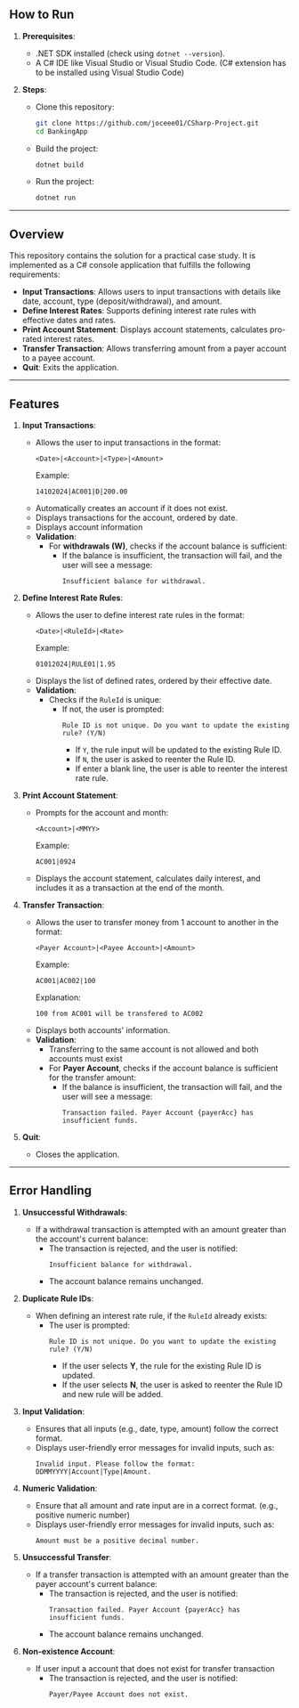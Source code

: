 ## How to Run
1. **Prerequisites**:
   - .NET SDK installed (check using `dotnet --version`).
   - A C# IDE like Visual Studio or Visual Studio Code. (C# extension has to be installed using Visual Studio Code)

2. **Steps**:
   - Clone this repository:
     ```bash
     git clone https://github.com/joceee01/CSharp-Project.git
     cd BankingApp
     ```
   - Build the project:
     ```bash
     dotnet build
     ```
   - Run the project:
     ```bash
     dotnet run
     ```

---

## Overview
This repository contains the solution for a practical case study. It is implemented as a C# console application that fulfills the following requirements:
- **Input Transactions**: Allows users to input transactions with details like date, account, type (deposit/withdrawal), and amount.
- **Define Interest Rates**: Supports defining interest rate rules with effective dates and rates.
- **Print Account Statement**: Displays account statements, calculates pro-rated interest rates.
- **Transfer Transaction**: Allows transferring amount from a payer account to a payee account.
- **Quit**: Exits the application.

---

## Features
1. **Input Transactions**:
   - Allows the user to input transactions in the format:
     ```
     <Date>|<Account>|<Type>|<Amount>
     ```
     Example:
     ```
     14102024|AC001|D|200.00
     ```
   - Automatically creates an account if it does not exist.
   - Displays transactions for the account, ordered by date.
   - Displays account information
   - **Validation**:
     - For **withdrawals (W)**, checks if the account balance is sufficient:
       - If the balance is insufficient, the transaction will fail, and the user will see a message:
         ```
         Insufficient balance for withdrawal.
         ```

2. **Define Interest Rate Rules**:
   - Allows the user to define interest rate rules in the format:
     ```
     <Date>|<RuleId>|<Rate>
     ```
     Example:
     ```
     01012024|RULE01|1.95
     ```
   - Displays the list of defined rates, ordered by their effective date.
   - **Validation**:
     - Checks if the `RuleId` is unique:
       - If not, the user is prompted:
         ```
         Rule ID is not unique. Do you want to update the existing rule? (Y/N)
         ```
         - If `Y`, the rule input will be updated to the existing Rule ID.
         - If `N`, the user is asked to reenter the Rule ID.
         - If enter a blank line, the user is able to reenter the interest rate rule.

3. **Print Account Statement**:
   - Prompts for the account and month:
     ```
     <Account>|<MMYY>
     ```
     Example:
     ```
     AC001|0924
     ```
   - Displays the account statement, calculates daily interest, and includes it as a transaction at the end of the month.

3. **Transfer Transaction**:
   - Allows the user to transfer money from 1 account to another in the format:
     ```
     <Payer Account>|<Payee Account>|<Amount>
     ```
     Example:
     ```
     AC001|AC002|100
     ```
     Explanation:
     ```
     100 from AC001 will be transfered to AC002
     ```
   - Displays both accounts' information.
   - **Validation**:
     - Transferring to the same account is not allowed and both accounts must exist
     - For **Payer Account**, checks if the account balance is sufficient for the transfer amount:
       - If the balance is insufficient, the transaction will fail, and the user will see a message:
         ```
         Transaction failed. Payer Account {payerAcc} has insufficient funds.
         ```

5. **Quit**:
   - Closes the application.

---

## Error Handling
1. **Unsuccessful Withdrawals**:
   - If a withdrawal transaction is attempted with an amount greater than the account's current balance:
     - The transaction is rejected, and the user is notified:
       ```
       Insufficient balance for withdrawal.
       ```
     - The account balance remains unchanged.

2. **Duplicate Rule IDs**:
   - When defining an interest rate rule, if the `RuleId` already exists:
     - The user is prompted:
       ```
       Rule ID is not unique. Do you want to update the existing rule? (Y/N)
       ```
       - If the user selects **Y**, the rule for the existing Rule ID is updated.
       - If the user selects **N**, the user is asked to reenter the Rule ID and new rule will be added.

3. **Input Validation**:
   - Ensures that all inputs (e.g., date, type, amount) follow the correct format.
   - Displays user-friendly error messages for invalid inputs, such as:
     ```
     Invalid input. Please follow the format: DDMMYYYY|Account|Type|Amount.
     ```

4. **Numeric Validation**:
    - Ensure that all amount and rate input are in a correct format. (e.g., positive numeric number)
   - Displays user-friendly error messages for invalid inputs, such as:
     ```
     Amount must be a positive decimal number.
     ```

5. **Unsuccessful Transfer**:
   - If a transfer transaction is attempted with an amount greater than the payer account's current balance:
     - The transaction is rejected, and the user is notified:
       ```
       Transaction failed. Payer Account {payerAcc} has insufficient funds.
       ```
     - The account balance remains unchanged.

5. **Non-existence Account**:
   - If user input a account that does not exist for transfer transaction
     - The transaction is rejected, and the user is notified:
       ```
       Payer/Payee Account does not exist.
       ```
